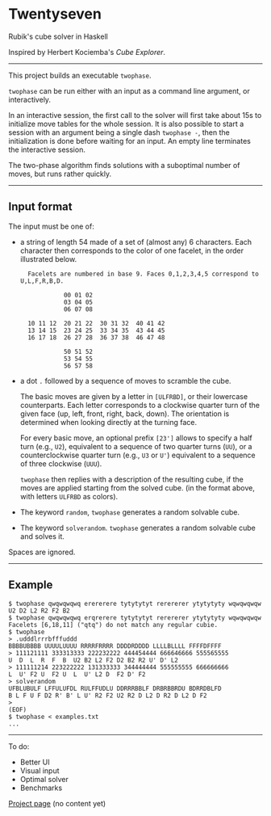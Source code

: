Twentyseven
===========

Rubik's cube solver in Haskell

Inspired by Herbert Kociemba's *Cube Explorer*.

---

This project builds an executable `twophase`.

`twophase` can be run either with an input as a command line argument,
or interactively.

In an interactive session,
the first call to the solver will first take about 15s to initialize move
tables for the whole session. It is also possible to start a session
with an argument being a single dash `twophase -`, then the initialization
is done before waiting for an input.
An empty line terminates the interactive session.

The two-phase algorithm finds solutions with a suboptimal number of moves,
but runs rather quickly.

---

Input format
------------

The input must be one of:

- a string of length 54 made of a set of (almost any) 6 characters.
  Each character then corresponds to the color of one facelet,
  in the order illustrated below.

        Facelets are numbered in base 9. Faces 0,1,2,3,4,5 correspond to U,L,F,R,B,D.
    
                  00 01 02
                  03 04 05
                  06 07 08
              
        10 11 12  20 21 22  30 31 32  40 41 42
        13 14 15  23 24 25  33 34 35  43 44 45
        16 17 18  26 27 28  36 37 38  46 47 48
    
                  50 51 52
                  53 54 55
                  56 57 58

- a dot `.` followed by a sequence of moves to scramble the cube.

  The basic moves are given by a letter in `[ULFRBD]`,
  or their lowercase counterparts.
  Each letter corresponds to a clockwise quarter turn of the given face
  (up, left, front, right, back, down).
  The orientation is determined when looking directly at the turning face.

  For every basic move, an optional prefix `[23']` allows to specify
  a half turn (e.g., `U2`),
  equivalent to a sequence of two quarter turns (`UU`),
  or a counterclockwise quarter turn (e.g., `U3` or `U'`)
  equivalent to a sequence of three clockwise (`UUU`).
  
  `twophase` then replies with a description of the resulting cube,
  if the moves are applied starting from the solved cube.
  (in the format above, with letters `ULFRBD` as colors).

- The keyword `random`, `twophase` generates a random solvable cube.

- The keyword `solverandom`. `twophase` generates a random solvable cube
  and solves it.
  
Spaces are ignored.

---

Example
-------

    $ twophase qwqwqwqwq erererere tytytytyt rerererer ytytytyty wqwqwqwqw
    U2 D2 L2 R2 F2 B2
    $ twophase qwqwqwqwq erqrerere tytytytyt rerererer ytytytyty wqwqwqwqw
    Facelets [6,18,11] ("qtq") do not match any regular cubie.
    $ twophase
    > .udddlrrrbfffuddd
    BBBBUBBBB UUUULUUUU RRRRFRRRR DDDDRDDDD LLLLBLLLL FFFFDFFFF
    > 111121111 333313333 222232222 444454444 666646666 555565555
    U  D  L  R  F  B  U2 B2 L2 F2 D2 B2 R2 U' D' L2
    > 111111214 223222222 131333333 344444444 555555555 666666666
    L  U' F2 U  F2 U  L  U' L2 D  F2 D' F2
    > solverandom
    UFBLUBULF LFFULUFDL RULFFUDLU DDRRRBBLF DRBRBBRDU BDRRDBLFD
    B L F U F D2 R' B' L U' R2 F2 U2 R2 D L2 D R2 D L2 D F2
    >
    (EOF)
    $ twophase < examples.txt
    ...

---

To do:
- Better UI
- Visual input
- Optimal solver
- Benchmarks

[Project page](https://lysxia.github.io/twentyseven) (no content yet)
